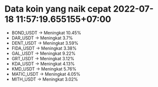 # Data koin yang naik cepat 2022-07-18 11:57:19.655155+07:00

* BOND_USDT -> Meningkat 10.45%
* DAR_USDT -> Meningkat 3.7%
* DENT_USDT -> Meningkat 3.59%
* FIDA_USDT -> Meningkat 3.38%
* GAL_USDT -> Meningkat 9.22%
* GRT_USDT -> Meningkat 3.12%
* KDA_USDT -> Meningkat 4.13%
* KMD_USDT -> Meningkat 5.76%
* MATIC_USDT -> Meningkat 4.05%
* MITH_USDT -> Meningkat 3.02%
